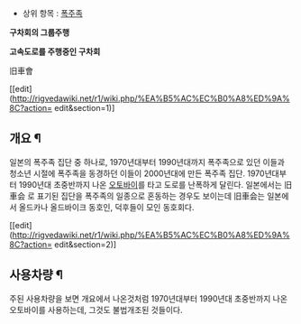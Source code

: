   * 상위 항목 : [폭주족](%ED%8F%AD%EC%A3%BC%EC%A1%B1.md)  

  
**구차회의 그룹주행**

**고속도로를 주행중인 구차회**

旧車會

[[edit](http://rigvedawiki.net/r1/wiki.php/%EA%B5%AC%EC%B0%A8%ED%9A%8C?action=
edit&section=1)]

## 개요 ¶

일본의 폭주족 집단 중 하나로, 1970년대부터 1990년대까지 폭주족으로 있던 이들과 청소년 시절에 폭주족을 동경하던 이들이 2000년대에
만든 폭주족 집단. 1970년대부터 1990년대 초중반까지 나온
[오토바이](%EC%98%A4%ED%86%A0%EB%B0%94%EC%9D%B4.md)를 타고 도로를 난폭하게 달린다. 일본에서는 旧車会
로 표기된 집단을 폭주족의 일종으로 혼동하는 경우도 보이는데 旧車会는 일본에서 올드카나 올드바이크 동호인, 덕후들이 모인 동호회다.

[[edit](http://rigvedawiki.net/r1/wiki.php/%EA%B5%AC%EC%B0%A8%ED%9A%8C?action=
edit&section=2)]

## 사용차량 ¶

주된 사용차량을 보면 개요에서 나온것처럼 1970년대부터 1990년대 초중반까지 나온 오토바이를 사용하는데, 그것도 불법개조된 것들이다.

